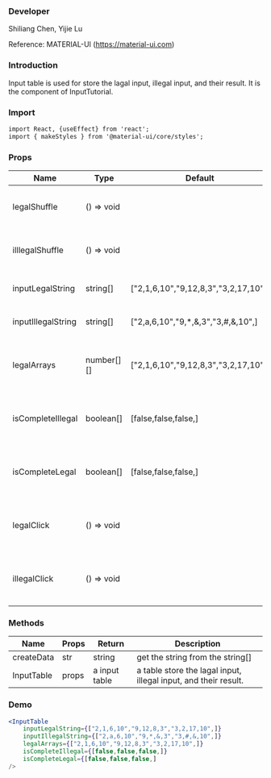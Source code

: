 
### **Developer**

Shiliang Chen, Yijie Lu

Reference: MATERIAL-UI (https://material-ui.com)



###  **Introduction**

Input table is used for store the lagal input, illegal input, and their result. It is the component of InputTutorial. 

###  **Import**

```html
import React, {useEffect} from 'react';
import { makeStyles } from '@material-ui/core/styles';
```

###  **Props**


| Name | Type | Default | Description |
| ---- | ---- | ------- | ----------- |
|legalShuffle      |() => void|                                    |click shuffle can get legal input|
|illlegalShuffle   |() => void|                                    |click shuffle can get illlegal input|
|inputLegalString  |string[]  |["2,1,6,10","9,12,8,3","3,2,17,10",]|the lagal string table used |
|inputIllegalString|string[]  |["2,a,6,10","9,*,&,3","3,#,&,10",]  |the illagal string table used |
|legalArrays       |number[][]|["2,1,6,10","9,12,8,3","3,2,17,10",]|the lagal array animation should operate |
|isCompleteIllegal |boolean[] |[false,false,false,]                |the signal when should the cross svg be visible |
|isCompleteLegal   |boolean[] |[false,false,false,]                |the signal when should the tick svg be visible |
|legalClick        |() => void|                                    |click create should let the animation display |
|illegalClick      |() => void|                                    |click create should let the animation display |


###  **Methods**

| Name | Props | Return | Description |
| ---- | ----- | ------ | ----------- |
|createData|str|    string     |     get the string from the string[]      |
|InputTable|props|    a input table     |     a table store the lagal input, illegal input, and their result.      |

###  **Demo**

```jsx
<InputTable
    inputLegalString={["2,1,6,10","9,12,8,3","3,2,17,10",]}
    inputIllegalString={["2,a,6,10","9,*,&,3","3,#,&,10",]}
    legalArrays={["2,1,6,10","9,12,8,3","3,2,17,10",]}
    isCompleteIllegal={[false,false,false,]}
    isCompleteLegal={[false,false,false,]
/>
```
